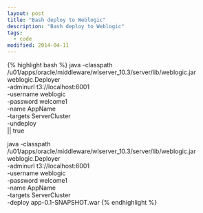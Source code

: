 ```yaml
---
layout: post
title: "Bash deploy to Weblogic"
description: "Bash deploy to Weblogic"
tags: 
  - code
modified: 2014-04-11
---
```


{% highlight bash %}
java -classpath /u01/apps/oracle/middleware/wlserver_10.3/server/lib/weblogic.jar weblogic.Deployer \
	 -adminurl t3://localhost:6001 \
	 -username weblogic \
	 -password welcome1 \
	 -name AppName \
	 -targets ServerCluster \
	 -undeploy \
	 || true

java -classpath /u01/apps/oracle/middleware/wlserver_10.3/server/lib/weblogic.jar weblogic.Deployer \
	 -adminurl t3://localhost:6001 \
	 -username weblogic \
	 -password welcome1 \
	 -name AppName \
	 -targets ServerCluster \
	 -deploy app-0.1-SNAPSHOT.war
{% endhighlight %}
